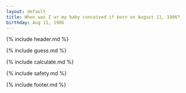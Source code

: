 ```yaml
---
layout: default
title: When was I or my baby conceived if born on August 11, 1906?
birthday: Aug 11, 1906
---
```


{% include header.md %}

{% include guess.md %}

{% include calculate.md %}

{% include safety.md %}

{% include footer.md %}



